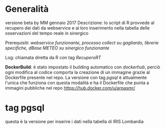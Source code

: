 # Generalità
versione beta
by MM gennaio 2017
Descrizione: lo script di R provvede al recupero dei dati da webservice e al loro inserimento nella tabella delle osservazioni del tempo reale in sinergico

Prerequisiti: *webservice funzionante, processo collect su gagliardo, librerie specifiche, dBase METEO su sinergico funzionante*

Log: chiamata diretta da R con tag _RecuperoRT_

**DockerBuild**: è stato impostato il building automatico con _dockerhub_, perciò ogni modifica al codice comporta la creazione di un immagine grazie al Dockerfile presente nel repo. La versione con tag _pgsql_ è attualmente l'unica che funziona con questa modalità e ha il Dockerfile che punta a immagini pubbliche nel repo https://hub.docker.com/u/arpasmr/

# tag pgsql
questa è la versione per inserire i dati nella tabella di IRIS Lombardia
